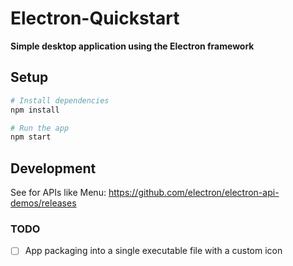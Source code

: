 # Electron-Quickstart
**Simple desktop application using the Electron framework**

## Setup
```bash
# Install dependencies
npm install

# Run the app
npm start
```

## Development
See for APIs like Menu: https://github.com/electron/electron-api-demos/releases

### TODO
- [ ] App packaging into a single executable file with a custom icon
